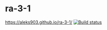 # ra-3-1
https://aleks903.github.io/ra-3-1/
[![Build status](https://ci.appveyor.com/api/projects/status/57f435caw1sosyff?svg=true)](https://ci.appveyor.com/project/aleks903/ra-3-1)
